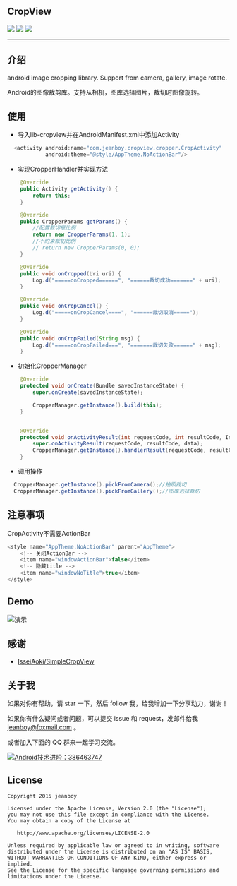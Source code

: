 ## CropView

![](https://img.shields.io/badge/platform-Android-brightgreen.svg) ![](https://img.shields.io/badge/language-java-yellow.svg) ![](https://img.shields.io/badge/license-Apache--2.0-blue.svg)

------



## 介绍

android image cropping library. Support from camera, gallery, image rotate.

Android的图像裁剪库。支持从相机，图库选择图片，裁切时图像旋转。

## 使用

* 导入lib-cropview并在AndroidManifest.xml中添加Activity
```java 
  <activity android:name="com.jeanboy.cropview.cropper.CropActivity"
            android:theme="@style/AppTheme.NoActionBar"/>
```

* 实现CropperHandler并实现方法
```java
    @Override
    public Activity getActivity() {
        return this;
    }

    @Override
    public CropperParams getParams() {
        //配置裁切框比例
        return new CropperParams(1, 1);
        //不约束裁切比例
        // return new CropperParams(0, 0);
    }

    @Override
    public void onCropped(Uri uri) {
        Log.d("=====onCropped======", "======裁切成功=======" + uri);
    }

    @Override
    public void onCropCancel() {
        Log.d("=====onCropCancel====", "======裁切取消=====");
    }

    @Override
    public void onCropFailed(String msg) {
        Log.d("=====onCropFailed===", "=======裁切失败======" + msg);
    }
```

* 初始化CropperManager

```java
	@Override
    protected void onCreate(Bundle savedInstanceState) {
        super.onCreate(savedInstanceState);

        CropperManager.getInstance().build(this);
    }


 	@Override
    protected void onActivityResult(int requestCode, int resultCode, Intent data) {
        super.onActivityResult(requestCode, resultCode, data);
        CropperManager.getInstance().handlerResult(requestCode, resultCode, data);
    }

```

* 调用操作
```java
  CropperManager.getInstance().pickFromCamera();//拍照裁切
  CropperManager.getInstance().pickFromGallery();//图库选择裁切
```
## 注意事项
CropActivity不需要ActionBar
```java
<style name="AppTheme.NoActionBar" parent="AppTheme">
    <!-- 关闭ActionBar -->
    <item name="windowActionBar">false</item>
    <!-- 隐藏title -->
    <item name="windowNoTitle">true</item>
</style>
```


## Demo

![演示][1]

## 感谢

* [IsseiAoki/SimpleCropView](https://github.com/IsseiAoki/SimpleCropView)

## 关于我

如果对你有帮助，请 star 一下，然后 follow 我，给我增加一下分享动力，谢谢！

如果你有什么疑问或者问题，可以提交 issue 和 request，发邮件给我 jeanboy@foxmail.com 。

或者加入下面的 QQ 群来一起学习交流。

<a target="_blank" href="//shang.qq.com/wpa/qunwpa?idkey=bbbd62c0860ce7c1a6119030f51df102bb0d3ecc12cf66b4d8887941233c6e78"><img border="0" src="//pub.idqqimg.com/wpa/images/group.png" alt="Android技术进阶：386463747" title="Android技术进阶：386463747"></a>

## License

    Copyright 2015 jeanboy

    Licensed under the Apache License, Version 2.0 (the "License");
    you may not use this file except in compliance with the License.
    You may obtain a copy of the License at

       http://www.apache.org/licenses/LICENSE-2.0

    Unless required by applicable law or agreed to in writing, software
    distributed under the License is distributed on an "AS IS" BASIS,
    WITHOUT WARRANTIES OR CONDITIONS OF ANY KIND, either express or implied.
    See the License for the specific language governing permissions and
    limitations under the License.

  [1]: https://github.com/freekite/CropView/blob/master/resource/ScreenRecord.gif
